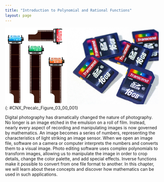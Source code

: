 ```yaml
---
title: "Introduction to Polynomial and Rational Functions"
layout: page
---
```



<?cnx.eoc class="key-equations" title="Key Equations"?>

<?cnx.eoc class="key-concepts" title="Key Concepts"?>

<?cnx.eoc class="review-exercises" title="Review Exercises"?>

<?cnx.eoc class="practice-test" title="Practice Test"?>

 ![35-mm film and SD cards](../resources/CNX_Precalc_Figure_03_00_001.jpg "35-mm film, once the standard for capturing photographic images, has been made largely obsolete by digital photography. (credit &#x201C;film&#x201D;: modification of work by Horia Varlan; credit &#x201C;memory cards&#x201D;: modification of work by Paul Hudson)"){: #CNX_Precalc_Figure_03_00_001}

Digital photography has dramatically changed the nature of photography. No longer is an image etched in the emulsion on a roll of film. Instead, nearly every aspect of recording and manipulating images is now governed by mathematics. An image becomes a series of numbers, representing the characteristics of light striking an image sensor. When we open an image file, software on a camera or computer interprets the numbers and converts them to a visual image. Photo editing software uses complex polynomials to transform images, allowing us to manipulate the image in order to crop details, change the color palette, and add special effects. Inverse functions make it possible to convert from one file format to another. In this chapter, we will learn about these concepts and discover how mathematics can be used in such applications.

